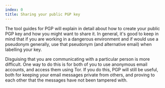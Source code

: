 ```yaml
---
index: 0
title: Sharing your public PGP key
---
```

The tool guides for PGP will explain in detail about how to create your public PGP key and how you might want to share it. In general, it's good to keep in mind that if you are working in a dangerous environment and if would use a pseudonym generally, use that pseudonym (and alternative email) when labelling your key.

Disguising that you are communicating with a particular person is more difficult. One way to do this is for both of you to use anonymous email accounts, and access them using Tor. If you do this, PGP will still be useful, both for keeping your email messages private from others, and proving to each other that the messages have not been tampered with.